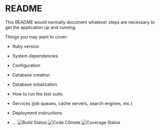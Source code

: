 # README

This README would normally document whatever steps are necessary to get the
application up and running.

Things you may want to cover:

* Ruby version

* System dependencies

* Configuration

* Database creation

* Database initialization

* How to run the test suite

* Services (job queues, cache servers, search engines, etc.)

* Deployment instructions

* ...
![Build Status](https://codeship.com/projects/05fb73f0-7484-0135-cdd9-5adc5c5e3db7/status?branch=master)
![Code Climate](https://codeclimate.com/github/Jose-N/under_review.png)
![Coverage Status](https://coveralls.io/repos/Jose-N/under_review/badge.png)


